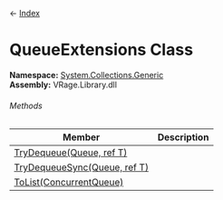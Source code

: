 ← [Index](Api-Index)

# QueueExtensions Class

**Namespace:** [System.Collections.Generic](System.Collections.Generic)  
**Assembly:** VRage.Library.dll

###### Methods

|Member|Description|
|---|---|
|[TryDequeue(Queue, ref T)](System.Collections.Generic.QueueExtensions.TryDequeue)||
|[TryDequeueSync(Queue, ref T)](System.Collections.Generic.QueueExtensions.TryDequeueSync)||
|[ToList(ConcurrentQueue)](System.Collections.Generic.QueueExtensions.ToList)||

